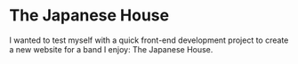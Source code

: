 # The Japanese House

I wanted to test myself with a quick front-end development project to create a new website for a band I enjoy: The Japanese House.
